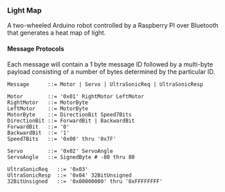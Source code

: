 ### Light Map ###
A two-wheeled Arduino robot controlled by a Raspberry PI over Bluetooth that generates a heat map of light.

#### Message Protocols ####
Each message will contain a 1 byte message ID followed by a multi-byte
payload consisting of a number of bytes determined by the particular ID.

```
Message      ::= Motor | Servo | UltraSonicReq | UltraSonicResp

Motor        ::= '0x01' RightMotor LeftMotor
RightMotor   ::= MotorByte
LeftMotor    ::= MotorByte
MotorByte    ::= DirectionBit Speed7Bits
DirectionBit ::= ForwardBit | BackwardBit
ForwardBit   ::= '0'
BackwardBit  ::= '1'
Speed7Bits   ::= '0x00' thru '0x7F'

Servo        ::= '0x02' ServoAngle
ServoAngle   ::= SignedByte # -80 thru 80

UltraSonicReq   ::= '0x03'
UltraSonicResp  ::= '0x04' 32BitUnsigned
32BitUnsigned   ::= '0x00000000' thru '0xFFFFFFFF'
```

